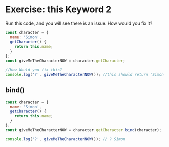 # Exercise: this Keyword 2

Run this code, and you will see there is an issue. How would you fix it?

```js
const character = {
  name: 'Simon',
  getCharacter() {
    return this.name;
  }
};
const giveMeTheCharacterNOW = character.getCharacter;

//How Would you fix this?
console.log('?', giveMeTheCharacterNOW()); //this should return 'Simon' bud doesn't
```

## bind()

```js
const character = {
  name: 'Simon',
  getCharacter() {
    return this.name;
  }
};
const giveMeTheCharacterNOW = character.getCharacter.bind(character);

console.log('?', giveMeTheCharacterNOW()); // ? Simon
```
